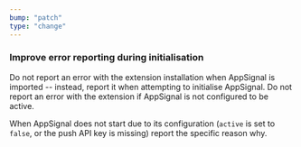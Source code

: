 ```yaml
---
bump: "patch"
type: "change"
---
```


### Improve error reporting during initialisation

Do not report an error with the extension installation when AppSignal is imported -- instead, report it when attempting to initialise AppSignal. Do not report an error with the extension if AppSignal is not configured to be active.

When AppSignal does not start due to its configuration (`active` is set to `false`, or the push API key is missing) report the specific reason why.
